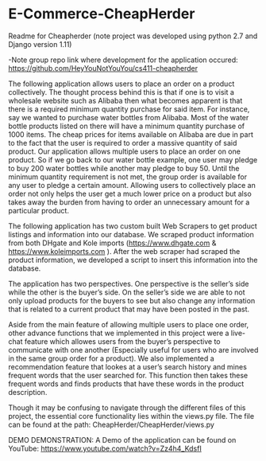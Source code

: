 # E-Commerce-CheapHerder

Readme for Cheapherder (note project was developed using python 2.7 and Django version 1.11)

-Note group repo link where development for the application occured: https://github.com/HeyYouNotYouYou/cs411-cheapherder 

The following application allows users to place an order on a product collectively. The thought process behind this is that if one is to visit a wholesale website such as Alibaba then what becomes apparent is that there is a required minimum quantity purchase for said item. For instance, say we wanted to purchase water bottles from Alibaba. Most of the water bottle products listed on there will have a minimum quantity purchase of 1000 items. The cheap prices for items available on Alibaba are due in part to the fact that the user is required to order a massive quantity of said product. Our application allows multiple users to place an order on one product. So if we go back to our water bottle example, one user may pledge to buy 200 water bottles while another may pledge to buy 50. Until the minimum quantity requirement is not met, the group order is available for any user to pledge a certain amount. Allowing users to collectively place an order not only helps the user get a much lower price on a product but also takes away the burden from having to order an unnecessary amount for a particular product. 

The following application has two custom built Web Scrapers to get product listings and information into our database. We scraped product information from both DHgate and Kole imports (https://www.dhgate.com  & https://www.koleimports.com ). After the web scraper had scraped the product information, we developed a script to insert this information into the database.

The application has two perspectives. One perspective is the seller’s side while the other is the buyer’s side. On the seller’s side we are able to not only upload products for the buyers to see but also change any information that is related to a current product that may have been posted in the past. 

Aside from the main feature of allowing multiple users to place one order, other advance functions that we implemented in this project were a live-chat feature which allowes users from the buyer’s perspective to communicate with one another (Especially useful for users who are involved in the same group order for a product). We also implemented a recommendation feature that lookes at a user’s search history and mines frequent words that the user searched for. This function then takes these frequent words and finds products that have these words in the product description.

Though it may be confusing to navigate through the different files of this project, the essential core functionality lies within the views.py file. The file can be found at the path: CheapHerder/CheapHerder/views.py

DEMO DEMONSTRATION: A Demo of the application can be found on YouTube: https://www.youtube.com/watch?v=Zz4h4_KdsfI

